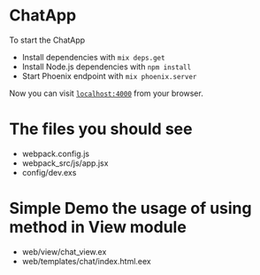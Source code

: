 # ChatApp

To start the ChatApp

  * Install dependencies with `mix deps.get`
  * Install Node.js dependencies with `npm install`
  * Start Phoenix endpoint with `mix phoenix.server`

Now you can visit [`localhost:4000`](http://localhost:4000) from your browser.

# The files you should see 
- webpack.config.js
- webpack_src/js/app.jsx
- config/dev.exs

# Simple Demo the usage of using method in View module
- web/view/chat_view.ex
- web/templates/chat/index.html.eex
